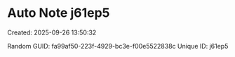 ﻿# Auto Note j61ep5
Created: 2025-09-26 13:50:32

Random GUID: fa99af50-223f-4929-bc3e-f00e5522838c
Unique ID: j61ep5

